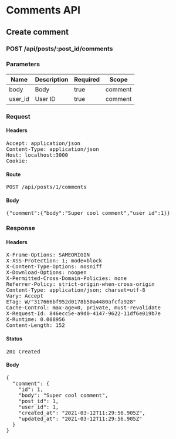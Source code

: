 # Comments API

## Create comment

### POST /api/posts/:post_id/comments

### Parameters

| Name | Description | Required | Scope |
|------|-------------|----------|-------|
| body | Body | true | comment |
| user_id | User ID | true | comment |

### Request

#### Headers

<pre>Accept: application/json
Content-Type: application/json
Host: localhost:3000
Cookie: </pre>

#### Route

<pre>POST /api/posts/1/comments</pre>

#### Body

<pre>{"comment":{"body":"Super cool comment","user_id":1}}</pre>

### Response

#### Headers

<pre>X-Frame-Options: SAMEORIGIN
X-XSS-Protection: 1; mode=block
X-Content-Type-Options: nosniff
X-Download-Options: noopen
X-Permitted-Cross-Domain-Policies: none
Referrer-Policy: strict-origin-when-cross-origin
Content-Type: application/json; charset=utf-8
Vary: Accept
ETag: W/&quot;317666bf952d0178b50a4480afcfa928&quot;
Cache-Control: max-age=0, private, must-revalidate
X-Request-Id: 846ecc5e-a9d0-4147-9622-11df6e019b7e
X-Runtime: 0.008956
Content-Length: 152</pre>

#### Status

<pre>201 Created</pre>

#### Body

<pre>{
  "comment": {
    "id": 1,
    "body": "Super cool comment",
    "post_id": 1,
    "user_id": 1,
    "created_at": "2021-03-12T11:29:56.905Z",
    "updated_at": "2021-03-12T11:29:56.905Z"
  }
}</pre>
